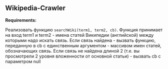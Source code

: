 ## Wikipedia-Crawler

**Requirements:**

Реализовать функцию `searchWiki(term1, term2, cb)`. Функция принимает на вход term1 и term2 - имена статей Википедии (английской) между которыми надо искать связь. Если связь найдена - вызвать функцию, переданную в cb с единственным аргументом - массивом имен статей, обозначающих связь. Если связь не найдена длиной 2 (т.е. вы просмотрели 2 уровня вложенности от основной статьи) - вызвать cb с параметром null
